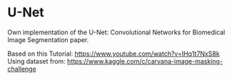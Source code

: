 # U-Net
Own implementation of the U-Net: Convolutional Networks for Biomedical Image Segmentation paper.

Based on this Tutorial: https://www.youtube.com/watch?v=IHq1t7NxS8k
Using dataset from: https://www.kaggle.com/c/carvana-image-masking-challenge
